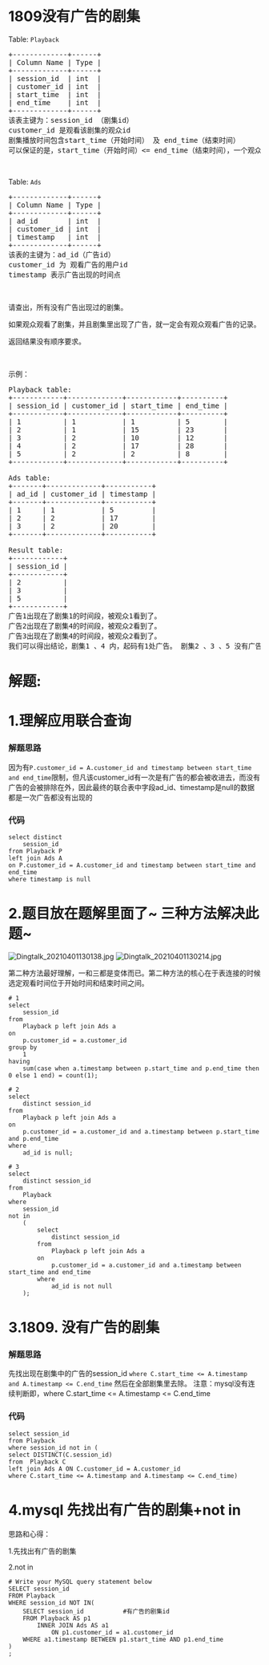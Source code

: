 # 1809没有广告的剧集
<p>Table: <code>Playback</code></p>

<pre>+-------------+------+
| Column Name | Type |
+-------------+------+
| session_id  | int  |
| customer_id | int  |
| start_time  | int  |
| end_time    | int  |
+-------------+------+
该表主键为：session_id （剧集id）
customer_id 是观看该剧集的观众id
剧集播放时间包含start_time（开始时间） 及 end_time（结束时间）
可以保证的是，start_time（开始时间）&lt;= end_time（结束时间），一个观众观看的两个剧集的时间不会出现重叠。</pre>

<p> </p>

<p>Table: <code>Ads</code></p>

<pre>+-------------+------+
| Column Name | Type |
+-------------+------+
| ad_id       | int  |
| customer_id | int  |
| timestamp   | int  |
+-------------+------+
该表的主键为：ad_id（广告id）
customer_id 为 观看广告的用户id
timestamp 表示广告出现的时间点
</pre>

<p> </p>

<p>请查出，所有没有广告出现过的剧集。</p>

<p>如果观众观看了剧集，并且剧集里出现了广告，就一定会有观众观看广告的记录。</p>

<p>返回结果没有顺序要求。</p>

<p> </p>

<p>示例：</p>

<pre>Playback table:
+------------+-------------+------------+----------+
| session_id | customer_id | start_time | end_time |
+------------+-------------+------------+----------+
| 1          | 1           | 1          | 5        |
| 2          | 1           | 15         | 23       |
| 3          | 2           | 10         | 12       |
| 4          | 2           | 17         | 28       |
| 5          | 2           | 2          | 8        |
+------------+-------------+------------+----------+

Ads table:
+-------+-------------+-----------+
| ad_id | customer_id | timestamp |
+-------+-------------+-----------+
| 1     | 1           | 5         |
| 2     | 2           | 17        |
| 3     | 2           | 20        |
+-------+-------------+-----------+

Result table:
+------------+
| session_id |
+------------+
| 2          |
| 3          |
| 5          |
+------------+
广告1出现在了剧集1的时间段，被观众1看到了。
广告2出现在了剧集4的时间段，被观众2看到了。
广告3出现在了剧集4的时间段，被观众2看到了。
我们可以得出结论，剧集1 、4 内，起码有1处广告。 剧集2 、3 、5 没有广告。</pre>
































# 解题:
# 1.理解应用联合查询
### 解题思路
因为有`P.customer_id = A.customer_id and timestamp between start_time and end_time`限制，但凡该customer_id有一次是有广告的都会被收进去，而没有广告的会被排除在外，因此最终的联合表中字段ad_id、timestamp是null的数据都是一次广告都没有出现的

### 代码

```mysql
select distinct 
    session_id 
from Playback P
left join Ads A 
on P.customer_id = A.customer_id and timestamp between start_time and end_time
where timestamp is null
```
# 2.题目放在题解里面了~ 三种方法解决此题~
![Dingtalk_20210401130138.jpg](https://pic.leetcode-cn.com/1617253422-evqXIM-Dingtalk_20210401130138.jpg)
![Dingtalk_20210401130214.jpg](https://pic.leetcode-cn.com/1617253429-kjRtuZ-Dingtalk_20210401130214.jpg)

第二种方法最好理解，一和三都是变体而已。第二种方法的核心在于表连接的时候选定观看时间位于开始时间和结束时间之间。
```
# 1 
select
    session_id
from
    Playback p left join Ads a
on
    p.customer_id = a.customer_id
group by
    1
having
    sum(case when a.timestamp between p.start_time and p.end_time then 0 else 1 end) = count(1);

# 2
select
    distinct session_id
from
    Playback p left join Ads a
on
    p.customer_id = a.customer_id and a.timestamp between p.start_time and p.end_time
where
    ad_id is null;

# 3
select 
    distinct session_id 
from 
    Playback
where 
    session_id 
not in 
    (
        select
            distinct session_id
        from
            Playback p left join Ads a
        on
            p.customer_id = a.customer_id and a.timestamp between start_time and end_time
        where
            ad_id is not null
    );
```



# 3.1809. 没有广告的剧集
### 解题思路
先找出现在剧集中的广告的session_id
`where C.start_time <= A.timestamp and A.timestamp <= C.end_time`
然后在全部剧集里去除。
注意：mysql没有连续判断即，where C.start_time <= A.timestamp <= C.end_time

### 代码

```mysql
select session_id
from Playback
where session_id not in (
select DISTINCT(C.session_id)
from  Playback C
left join Ads A ON C.customer_id = A.customer_id
where C.start_time <= A.timestamp and A.timestamp <= C.end_time)
```
# 4.mysql 先找出有广告的剧集+not in
思路和心得：

1.先找出有广告的剧集

2.not in


```mysql []
# Write your MySQL query statement below
SELECT session_id
FROM Playback
WHERE session_id NOT IN(
    SELECT session_id           #有广告的剧集id
    FROM Playback AS p1
        INNER JOIN Ads AS a1
            ON p1.customer_id = a1.customer_id
    WHERE a1.timestamp BETWEEN p1.start_time AND p1.end_time
)
;
```
